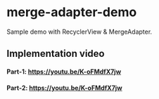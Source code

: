 # merge-adapter-demo
Sample demo with RecyclerView & MergeAdapter.

## Implementation video

#### Part-1: https://youtu.be/K-oFMdfX7jw

#### Part-2: https://youtu.be/K-oFMdfX7jw
